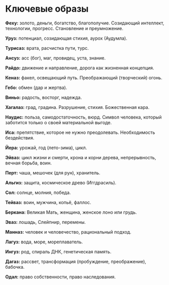 # Ключевые образы

**Феху:** золото, деньги, богатство, благополучие. Созидающий интеллект, технологии, прогресс. Становление и преумножение.

**Уруз:** потенциал, созидающая стихия, аурох (Аудумла).

**Турисаз:** врата, расчистка пути, турс.

**Ансуз:** асс (бог), маг, провидец, уста, знание.

**Райдо:** движение и направление, дорога как жизненная концепция.

**Кеназ:** факел, освещающий путь. Преображающий (творческий) огонь.

**Гебо:** обмен (дар и жертва).

**Виньо:** радость, восторг, надежда.

**Хагалаз:** град, градина. Разрушение, стихия. Божественная кара.

**Наудис:** польза, самодостаточность, вюрд. Символ человека, который заботится только о своей материальной выгоде.

**Иса:** препятствие, которое не нужно преодолевать. Необходимость бездействия.

**Йера:** урожай, год (лето-зима), цикл.

**Эйваз:** цикл жизни и смерти, крона и корни дерева, непрерывность, вечная борьба, воин.

**Перт:** чаша, мешочек (для рун), хранитель.

**Альгиз:** защита, космическое древо (Иггдрасиль).

**Сол:** солнце, молния, победа.

**Тейваз:** воин, мужчина, копьё, фаллос.

**Беркана:** Великая Мать, женщина, женское лоно или грудь.

**Эваз:** лошадь, Слейпнир, перемены.

**Манназ:** человек и человечество, рациональный подход.

**Лагуз:** вода, море, мореплаватель.

**Ингуз:** род, спираль ДНК, генетическая память.

**Дагаз:** рассвет, трансформация (пробуждение, преображение), бабочка.

**Одал:** право собственности, право наследования.